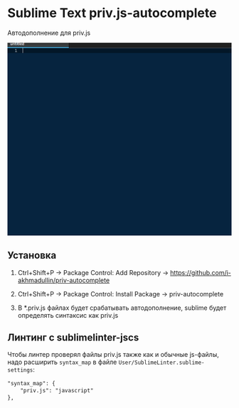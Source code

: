 Sublime Text priv.js-autocomplete
===

Автодополнение для priv.js

![Автодополнение для priv.js](/priv.gif "Автодополнение для priv.js")

Установка
----------------------------------

1. Ctrl+Shift+P → Package Control: Add Repository → https://github.com/i-akhmadullin/priv-autocomplete

2. Ctrl+Shift+P → Package Control: Install Package → priv-autocomplete

3. В *.priv.js файлах будет срабатывать автодополнение, sublime будет определять синтаксис как priv.js

Линтинг с sublimelinter-jscs
----------------------------------
Чтобы линтер проверял файлы priv.js также как и обычные js-файлы, надо расширить `syntax_map` в файле `User/SublimeLinter.sublime-settings`:
```
"syntax_map": {
    "priv.js": "javascript"
},
```
